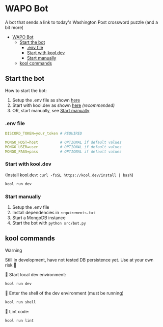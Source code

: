 # WAPO Bot

A bot that sends a link to today's Washington Post crossword puzzle (and a bit more)

- [WAPO Bot](#wapo-bot)
  - [Start the bot](#start-the-bot)
    - [.env file](#env-file)
    - [Start with kool.dev](#start-with-kooldev)
    - [Start manually](#start-manually)
  - [kool commands](#kool-commands)

## Start the bot

How to start the bot:

1. Setup the .env file as shown [here](#env-file)
2. Start with kool.dev as shown [here](#run-with-kooldev) _(recommended)_
3. OR, start manually, see [Start manually](#start-manually)

### .env file

```yml
DISCORD_TOKEN=your_token # REQUIRED

MONGO_HOST=host          # OPTIONAL if default values
MONGO_USER=user          # OPTIONAL if default values
MONGO_PASS=pass          # OPTIONAL if default values
```

### Start with kool.dev

(Install kool.dev: `curl -fsSL https://kool.dev/install | bash`)

```bash
kool run dev
```

### Start manually

1. Setup the .env file
2. Install dependencies in `requirements.txt`
3. Start a MongoDB instance
4. Start the bot with `python src/bot.py`


## kool commands

> [!WARNING]
> Still in development, have not tested DB persistence yet. Use at your own risk 🤖

🚀 Start local dev environment:

```bash
kool run dev
```

🐚 Enter the shell of the dev environment (must be running)

```bash
kool run shell
```

🧹 Lint code:

```bash
kool run lint
```
